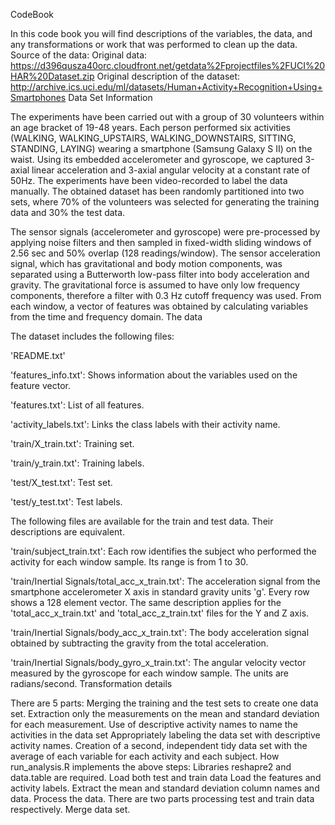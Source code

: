 CodeBook

In this code book you will find descriptions of the variables, the data, and any transformations or work that was performed to clean up the data.
Source of the data:
Original data: https://d396qusza40orc.cloudfront.net/getdata%2Fprojectfiles%2FUCI%20HAR%20Dataset.zip 
Original description of the dataset: http://archive.ics.uci.edu/ml/datasets/Human+Activity+Recognition+Using+Smartphones 
Data Set Information

The experiments have been carried out with a group of 30 volunteers within an age bracket of 19-48 years. Each person performed six activities (WALKING, WALKING_UPSTAIRS, WALKING_DOWNSTAIRS, SITTING, STANDING, LAYING) wearing a smartphone (Samsung Galaxy S II) on the waist. Using its embedded accelerometer and gyroscope, we captured 3-axial linear acceleration and 3-axial angular velocity at a constant rate of 50Hz. The experiments have been video-recorded to label the data manually. The obtained dataset has been randomly partitioned into two sets, where 70% of the volunteers was selected for generating the training data and 30% the test data.

The sensor signals (accelerometer and gyroscope) were pre-processed by applying noise filters and then sampled in fixed-width sliding windows of 2.56 sec and 50% overlap (128 readings/window). The sensor acceleration signal, which has gravitational and body motion components, was separated using a Butterworth low-pass filter into body acceleration and gravity. The gravitational force is assumed to have only low frequency components, therefore a filter with 0.3 Hz cutoff frequency was used. From each window, a vector of features was obtained by calculating variables from the time and frequency domain.
The data

The dataset includes the following files:


'README.txt'


'features_info.txt': Shows information about the variables used on the feature vector.


'features.txt': List of all features.


'activity_labels.txt': Links the class labels with their activity name.


'train/X_train.txt': Training set.


'train/y_train.txt': Training labels.


'test/X_test.txt': Test set.


'test/y_test.txt': Test labels.

The following files are available for the train and test data. Their descriptions are equivalent.


'train/subject_train.txt': Each row identifies the subject who performed the activity for each window sample. Its range is from 1 to 30.


'train/Inertial Signals/total_acc_x_train.txt': The acceleration signal from the smartphone accelerometer X axis in standard gravity units 'g'. Every row shows a 128 element vector. The same description applies for the 'total_acc_x_train.txt' and 'total_acc_z_train.txt' files for the Y and Z axis.


'train/Inertial Signals/body_acc_x_train.txt': The body acceleration signal obtained by subtracting the gravity from the total acceleration.


'train/Inertial Signals/body_gyro_x_train.txt': The angular velocity vector measured by the gyroscope for each window sample. The units are radians/second.
Transformation details

There are 5 parts:
Merging the training and the test sets to create one data set.
Extraction only the measurements on the mean and standard deviation for each measurement.
Use of descriptive activity names to name the activities in the data set
Appropriately labeling the data set with descriptive activity names.
Creation of a second, independent tidy data set with the average of each variable for each activity and each subject.
How  run_analysis.R  implements the above steps:
Libraries reshapre2  and  data.table are required.
Load both test and train data
Load the features and activity labels.
Extract the mean and standard deviation column names and data.
Process the data. There are two parts processing test and train data respectively.
Merge data set.